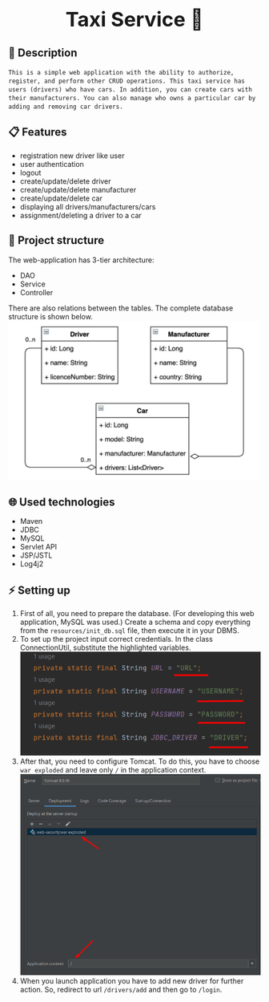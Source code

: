 # <div style="font-size:40px; text-align:center">**Taxi Service** :oncoming_taxi:</div>
##  :speech_balloon: Description
`This is a simple web application with the ability to authorize, register, and perform other CRUD operations.
This taxi service has users (drivers) who have cars. In addition, you can create cars with their manufacturers.
You can also manage who owns a particular car by adding and removing car drivers.`
## :clipboard: Features
- registration new driver like user
- user authentication
- logout
- create/update/delete driver
- create/update/delete manufacturer
- create/update/delete car
- displaying all drivers/manufacturers/cars
- assignment/deleting a driver to a car


## :bricks: Project structure
The web-application has 3-tier architecture:
- DAO
- Service
- Controller

There are also relations between the tables. The complete database structure is shown below.
![taxi_models_diagram](img/taxi_models_diagram.jpeg "taxi_models_diagram")


## :globe_with_meridians: Used technologies
- Maven
- JDBC
- MySQL
- Servlet API
- JSP/JSTL
- Log4j2

## :zap: Setting up
1. First of all, you need to prepare the database. (For developing this web application, MySQL was used.) Create a schema and copy everything from the `resources/init_db.sql` file, then execute it in your DBMS.
2. To set up the project input correct credentials. In the class ConnectionUtil, substitute the highlighted variables.
   ![img.png](img/credentials.png)
3. After that, you need to configure Tomcat. To do this, you have to choose `war exploded` and leave only `/` in the application context.
   ![img_1.png](img/tomcat.png)
4. When you launch application you have to add new driver for further action. So, redirect to url `/drivers/add` and then go to `/login`.
